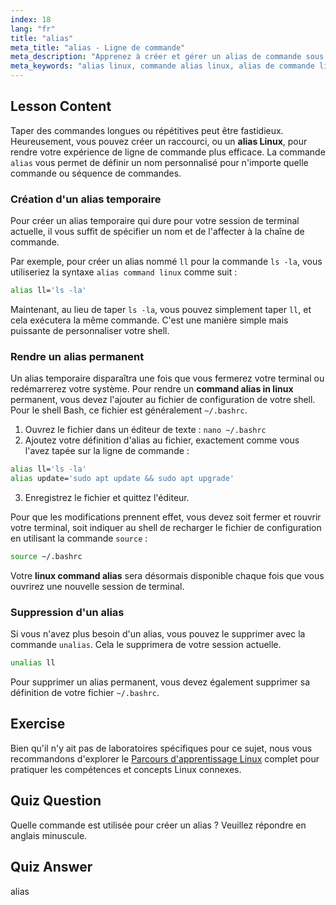 ```yaml
---
index: 18
lang: "fr"
title: "alias"
meta_title: "alias - Ligne de commande"
meta_description: "Apprenez à créer et gérer un alias de commande sous Linux pour optimiser votre flux de travail. Ce guide couvre la création d'alias temporaires et permanents via la commande alias et le fichier .bashrc."
meta_keywords: "alias linux, commande alias linux, alias de commande linux, alias commande bash, bash alias, commande unalias, .bashrc, ligne de commande, tutoriel Linux"
---
```


## Lesson Content

Taper des commandes longues ou répétitives peut être fastidieux. Heureusement, vous pouvez créer un raccourci, ou un **alias Linux**, pour rendre votre expérience de ligne de commande plus efficace. La commande `alias` vous permet de définir un nom personnalisé pour n'importe quelle commande ou séquence de commandes.

### Création d'un alias temporaire

Pour créer un alias temporaire qui dure pour votre session de terminal actuelle, il vous suffit de spécifier un nom et de l'affecter à la chaîne de commande.

Par exemple, pour créer un alias nommé `ll` pour la commande `ls -la`, vous utiliseriez la syntaxe `alias command linux` comme suit :

```bash
alias ll='ls -la'
```

Maintenant, au lieu de taper `ls -la`, vous pouvez simplement taper `ll`, et cela exécutera la même commande. C'est une manière simple mais puissante de personnaliser votre shell.

### Rendre un alias permanent

Un alias temporaire disparaîtra une fois que vous fermerez votre terminal ou redémarrerez votre système. Pour rendre un **command alias in linux** permanent, vous devez l'ajouter au fichier de configuration de votre shell. Pour le shell Bash, ce fichier est généralement `~/.bashrc`.

1. Ouvrez le fichier dans un éditeur de texte : `nano ~/.bashrc`
2. Ajoutez votre définition d'alias au fichier, exactement comme vous l'avez tapée sur la ligne de commande :

```bash
alias ll='ls -la'
alias update='sudo apt update && sudo apt upgrade'
```

3. Enregistrez le fichier et quittez l'éditeur.

Pour que les modifications prennent effet, vous devez soit fermer et rouvrir votre terminal, soit indiquer au shell de recharger le fichier de configuration en utilisant la commande `source` :

```bash
source ~/.bashrc
```

Votre **linux command alias** sera désormais disponible chaque fois que vous ouvrirez une nouvelle session de terminal.

### Suppression d'un alias

Si vous n'avez plus besoin d'un alias, vous pouvez le supprimer avec la commande `unalias`. Cela le supprimera de votre session actuelle.

```bash
unalias ll
```

Pour supprimer un alias permanent, vous devez également supprimer sa définition de votre fichier `~/.bashrc`.

## Exercise

Bien qu'il n'y ait pas de laboratoires spécifiques pour ce sujet, nous vous recommandons d'explorer le [Parcours d'apprentissage Linux](https://labex.io/fr/learn/linux) complet pour pratiquer les compétences et concepts Linux connexes.

## Quiz Question

Quelle commande est utilisée pour créer un alias ? Veuillez répondre en anglais minuscule.

## Quiz Answer

alias
